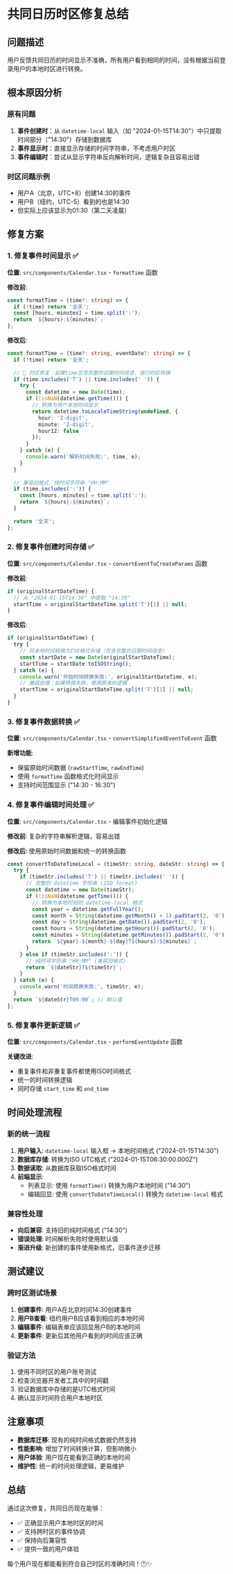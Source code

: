 # 共同日历时区修复总结

## 问题描述
用户反馈共同日历的时间显示不准确，所有用户看到相同的时间，没有根据当前登录用户的本地时区进行转换。

## 根本原因分析

### 原有问题
1. **事件创建时**：从 `datetime-local` 输入（如 "2024-01-15T14:30"）中只提取时间部分（"14:30"）存储到数据库
2. **事件显示时**：直接显示存储的时间字符串，不考虑用户时区
3. **事件编辑时**：尝试从显示字符串反向解析时间，逻辑复杂且容易出错

### 时区问题示例
- 用户A（北京，UTC+8）创建14:30的事件
- 用户B（纽约，UTC-5）看到的也是14:30
- 但实际上应该显示为01:30（第二天凌晨）

## 修复方案

### 1. 修复事件时间显示 ✅
**位置**: `src/components/Calendar.tsx` - `formatTime` 函数

**修改前**:
```typescript
const formatTime = (time?: string) => {
  if (!time) return '全天';
  const [hours, minutes] = time.split(':');
  return `${hours}:${minutes}`;
};
```

**修改后**:
```typescript
const formatTime = (time?: string, eventDate?: string) => {
  if (!time) return '全天';
  
  // 🔧 时区修复：如果time包含完整的日期时间信息，进行时区转换
  if (time.includes('T') || time.includes(' ')) {
    try {
      const datetime = new Date(time);
      if (!isNaN(datetime.getTime())) {
        // 转换为用户本地时间显示
        return datetime.toLocaleTimeString(undefined, {
          hour: '2-digit',
          minute: '2-digit',
          hour12: false
        });
      }
    } catch (e) {
      console.warn('解析时间失败:', time, e);
    }
  }
  
  // 兼容旧格式：纯时间字符串 "HH:MM"
  if (time.includes(':')) {
    const [hours, minutes] = time.split(':');
    return `${hours}:${minutes}`;
  }
  
  return '全天';
};
```

### 2. 修复事件创建时间存储 ✅
**位置**: `src/components/Calendar.tsx` - `convertEventToCreateParams` 函数

**修改前**:
```typescript
if (originalStartDateTime) {
  // 从 "2024-01-15T14:30" 中提取 "14:30"
  startTime = originalStartDateTime.split('T')[1] || null;
}
```

**修改后**:
```typescript
if (originalStartDateTime) {
  try {
    // 将本地时间转换为ISO格式存储（包含完整的日期时间信息）
    const startDate = new Date(originalStartDateTime);
    startTime = startDate.toISOString();
  } catch (e) {
    console.warn('开始时间转换失败:', originalStartDateTime, e);
    // 兼容处理：如果转换失败，使用原来的逻辑
    startTime = originalStartDateTime.split('T')[1] || null;
  }
}
```

### 3. 修复事件数据转换 ✅
**位置**: `src/components/Calendar.tsx` - `convertSimplifiedEventToEvent` 函数

**新增功能**:
- 保留原始时间数据 (`rawStartTime`, `rawEndTime`)
- 使用 `formatTime` 函数格式化时间显示
- 支持时间范围显示 ("14:30 - 16:30")

### 4. 修复事件编辑时间处理 ✅
**位置**: `src/components/Calendar.tsx` - 编辑事件初始化逻辑

**修改前**: 复杂的字符串解析逻辑，容易出错

**修改后**: 使用原始时间数据和统一的转换函数
```typescript
const convertToDateTimeLocal = (timeStr: string, dateStr: string) => {
  try {
    if (timeStr.includes('T') || timeStr.includes(' ')) {
      // 完整的 datetime 字符串 (ISO format)
      const datetime = new Date(timeStr);
      if (!isNaN(datetime.getTime())) {
        // 转换为本地时间的 datetime-local 格式
        const year = datetime.getFullYear();
        const month = String(datetime.getMonth() + 1).padStart(2, '0');
        const day = String(datetime.getDate()).padStart(2, '0');
        const hours = String(datetime.getHours()).padStart(2, '0');
        const minutes = String(datetime.getMinutes()).padStart(2, '0');
        return `${year}-${month}-${day}T${hours}:${minutes}`;
      }
    } else if (timeStr.includes(':')) {
      // 纯时间字符串 "HH:MM" (兼容旧格式)
      return `${dateStr}T${timeStr}`;
    }
  } catch (e) {
    console.warn('时间转换失败:', timeStr, e);
  }
  return `${dateStr}T09:00`; // 默认值
};
```

### 5. 修复事件更新逻辑 ✅
**位置**: `src/components/Calendar.tsx` - `performEventUpdate` 函数

**关键改进**:
- 重复事件和非重复事件都使用ISO时间格式
- 统一的时间转换逻辑
- 同时存储 `start_time` 和 `end_time`

## 时间处理流程

### 新的统一流程
1. **用户输入**: `datetime-local` 输入框 → 本地时间格式 ("2024-01-15T14:30")
2. **数据库存储**: 转换为ISO UTC格式 ("2024-01-15T06:30:00.000Z")
3. **数据读取**: 从数据库获取ISO格式时间
4. **前端显示**: 
   - 列表显示: 使用 `formatTime()` 转换为用户本地时间 ("14:30")
   - 编辑回显: 使用 `convertToDateTimeLocal()` 转换为 `datetime-local` 格式

### 兼容性处理
- **向后兼容**: 支持旧的纯时间格式 ("14:30")
- **错误处理**: 时间解析失败时使用默认值
- **渐进升级**: 新创建的事件使用新格式，旧事件逐步迁移

## 测试建议

### 跨时区测试场景
1. **创建事件**: 用户A在北京时间14:30创建事件
2. **用户B查看**: 纽约用户B应该看到相应的本地时间
3. **编辑事件**: 编辑表单应该回显用户B的本地时间
4. **更新事件**: 更新后其他用户看到的时间应该正确

### 验证方法
1. 使用不同时区的用户账号测试
2. 检查浏览器开发者工具中的时间戳
3. 验证数据库中存储的是UTC格式时间
4. 确认显示时间符合用户本地时区

## 注意事项

- **数据库迁移**: 现有的纯时间格式数据仍然支持
- **性能影响**: 增加了时间转换计算，但影响微小
- **用户体验**: 用户现在能看到正确的本地时间
- **维护性**: 统一的时间处理逻辑，更易维护

## 总结

通过这次修复，共同日历现在能够：
- ✅ 正确显示用户本地时区的时间
- ✅ 支持跨时区的事件协调
- ✅ 保持向后兼容性
- ✅ 提供一致的用户体验

每个用户现在都能看到符合自己时区的准确时间！🕐✨
